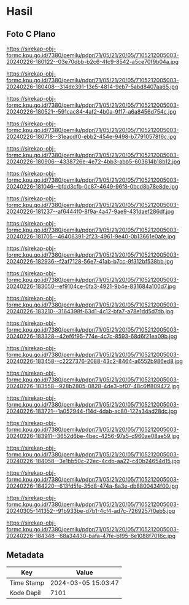 # Hasil

## Foto C Plano

https://sirekap-obj-formc.kpu.go.id/7380/pemilu/pdpr/71/05/21/20/05/7105212005003-20240226-180122--03e70dbb-b2c6-4fc9-8542-a5ce70f9b04a.jpg

https://sirekap-obj-formc.kpu.go.id/7380/pemilu/pdpr/71/05/21/20/05/7105212005003-20240226-180408--314de391-13e5-4814-9eb7-5abd8407aa65.jpg

https://sirekap-obj-formc.kpu.go.id/7380/pemilu/pdpr/71/05/21/20/05/7105212005003-20240226-180521--591cac84-4af2-4b0a-9f17-a6a8456d754c.jpg

https://sirekap-obj-formc.kpu.go.id/7380/pemilu/pdpr/71/05/21/20/05/7105212005003-20240226-180718--31eacdf0-ebb2-454e-9498-b77910578f6c.jpg

https://sirekap-obj-formc.kpu.go.id/7380/pemilu/pdpr/71/05/21/20/05/7105212005003-20240226-180906--4338726e-4e72-4bb3-abb5-603614b18b12.jpg

https://sirekap-obj-formc.kpu.go.id/7380/pemilu/pdpr/71/05/21/20/05/7105212005003-20240226-181046--bfdd3cfb-0c87-4649-96f8-0bcd8b78e8de.jpg

https://sirekap-obj-formc.kpu.go.id/7380/pemilu/pdpr/71/05/21/20/05/7105212005003-20240226-181237--af6444f0-8f9a-4a47-9ae9-431daef286df.jpg

https://sirekap-obj-formc.kpu.go.id/7380/pemilu/pdpr/71/05/21/20/05/7105212005003-20240226-181705--46406391-2f23-4961-9e40-0b13661e0afe.jpg

https://sirekap-obj-formc.kpu.go.id/7380/pemilu/pdpr/71/05/21/20/05/7105212005003-20240226-182936--f2af7128-56e7-41ab-b7cc-9f312bf538bb.jpg

https://sirekap-obj-formc.kpu.go.id/7380/pemilu/pdpr/71/05/21/20/05/7105212005003-20240226-183050--ef9104ce-0fa3-4921-9b4e-831684a100d7.jpg

https://sirekap-obj-formc.kpu.go.id/7380/pemilu/pdpr/71/05/21/20/05/7105212005003-20240226-183210--3164398f-63d1-4c12-bfa7-a78e1dd5d7db.jpg

https://sirekap-obj-formc.kpu.go.id/7380/pemilu/pdpr/71/05/21/20/05/7105212005003-20240226-183328--42ef6f95-774e-4c7c-8593-68d6f21ea09b.jpg

https://sirekap-obj-formc.kpu.go.id/7380/pemilu/pdpr/71/05/21/20/05/7105212005003-20240226-183458--c2227376-2088-43c2-8464-a6552b986ed8.jpg

https://sirekap-obj-formc.kpu.go.id/7380/pemilu/pdpr/71/05/21/20/05/7105212005003-20240226-183558--928b2805-0828-4de3-bf07-48c6ff809472.jpg

https://sirekap-obj-formc.kpu.go.id/7380/pemilu/pdpr/71/05/21/20/05/7105212005003-20240226-183721--1a052944-f14d-4dab-ac80-122a34ad28dc.jpg

https://sirekap-obj-formc.kpu.go.id/7380/pemilu/pdpr/71/05/21/20/05/7105212005003-20240226-183911--3652d6be-4bec-4256-97a5-d960ae08ae59.jpg

https://sirekap-obj-formc.kpu.go.id/7380/pemilu/pdpr/71/05/21/20/05/7105212005003-20240226-184058--3e1bb50c-22ec-4cdb-aa22-c40b24654d15.jpg

https://sirekap-obj-formc.kpu.go.id/7380/pemilu/pdpr/71/05/21/20/05/7105212005003-20240226-184220--613fd5fe-35d8-474a-8a3e-db8800434f00.jpg

https://sirekap-obj-formc.kpu.go.id/7380/pemilu/pdpr/71/05/21/20/05/7105212005003-20240305-141352--91b933be-d7b1-4cf4-ad7c-7269257f0eb5.jpg

https://sirekap-obj-formc.kpu.go.id/7380/pemilu/pdpr/71/05/21/20/05/7105212005003-20240226-184348--68a34430-bafa-47fe-b195-6e1088f7016c.jpg


## Metadata

| Key        | Value               |
| ---------- | ------------------- |
| Time Stamp | 2024-03-05 15:03:47 |
| Kode Dapil | 7101                |



